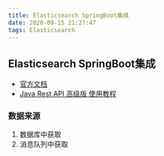 ```yaml
---
title: Elasticsearch SpringBoot集成
date: 2020-09-15 21:27:47
tags: Elasticsearch
---
```


## Elasticsearch SpringBoot集成

- [官方文档](https://www.elastic.co/guide/en/elasticsearch/client/index.html)
- [Java Rest API 高级版 使用教程](https://www.elastic.co/guide/en/elasticsearch/client/java-rest/current/java-rest-high.html)

### 数据来源
1. 数据库中获取
2. 消息队列中获取








